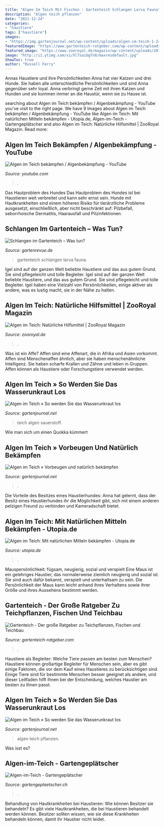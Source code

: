 ```yaml
---
title: "Algen Im Teich Mit Fischen : Gartenteich Schlangen Larva Fauna"
description: "Algen teich pflanzen"
date: "2021-12-24"
categories:
- "haustiere"
tags: ["haustiere"]
images:
- "https://img.gartenjournal.net/wp-content/uploads/algen-im-teich-1-240x160.jpg"
featuredImage: "https://www.gartenteich-ratgeber.com/wp-content/uploads/2020/01/algen-teich-1200x795.jpg"
featured_image: "https://www.zooroyal.de/magazin/wp-content/uploads/2014/12/Algen-im-Teich-760x560.jpg"
image: "http://i1.ytimg.com/vi/Xl7saiGgTn8/maxresdefault.jpg"
ShowToc: true
author: "Russell Ferry"
---
```



Annas Haustiere und ihre Persönlichkeiten
Anna hat vier Katzen und drei Hunde. Sie haben alle unterschiedliche Persönlichkeiten und sind Anna gegenüber sehr loyal. Anna verbringt gerne Zeit mit ihren Katzen und Hunden und sie kommen immer an die Haustür, wenn sie zu Hause ist.

	

		
searching about Algen im Teich bekämpfen / Algenbekämpfung - YouTube you've visit to the right page. We have 9 Images about Algen im Teich bekämpfen / Algenbekämpfung - YouTube like Algen im Teich: Mit natürlichen Mitteln bekämpfen - Utopia.de, Algen-im-Teich - Gartengeplätscher and also Algen im Teich: Natürliche Hilfsmittel | ZooRoyal Magazin. Read more:
		
    
## Algen Im Teich Bekämpfen / Algenbekämpfung - YouTube

<img loading=lazy src="http://i1.ytimg.com/vi/Xl7saiGgTn8/maxresdefault.jpg" onerror="this.onerror=null;this.src='https://tse4.mm.bing.net/th?id=OIP.f2y1NRl6oE6-cehJu9dZSAHaEK&amp;pid=15.1';" alt="Algen im Teich bekämpfen / Algenbekämpfung - YouTube">

_Source: youtube.com_

>. 

	

Das Hautproblem des Hundes
Das Hautproblem des Hundes ist bei Haustieren weit verbreitet und kann sehr ernst sein. Hunde mit Hautkrankheiten sind einem höheren Risiko für tierärztliche Probleme ausgesetzt, einschließlich, aber nicht beschränkt auf: Pilzbefall, seborrhoische Dermatitis, Haarausfall und Pilzinfektionen.

    
## Schlangen Im Gartenteich – Was Tun?

<img loading=lazy src="https://www.gartenrevue.de/wp-content/uploads/SchlangeTeich.jpg" onerror="this.onerror=null;this.src='https://tse4.mm.bing.net/th?id=OIP.VcpmIMZKJx0pzSK1CSZdgQHaE7&amp;pid=15.1';" alt="Schlangen im Gartenteich – Was tun?">

_Source: gartenrevue.de_

>gartenteich schlangen larva fauna. 

	

Igel sind auf der ganzen Welt beliebte Haustiere und das aus gutem Grund. Sie sind pflegeleicht und tolle Begleiter.
Igel sind auf der ganzen Welt beliebte Haustiere, und das aus gutem Grund. Sie sind pflegeleicht und tolle Begleiter. Igel haben eine Vielzahl von Persönlichkeiten, einige aktiver als andere, was es lustig macht, sie in der Nähe zu halten.

    
## Algen Im Teich: Natürliche Hilfsmittel | ZooRoyal Magazin

<img loading=lazy src="https://www.zooroyal.de/magazin/wp-content/uploads/2014/12/Algen-im-Teich-760x560.jpg" onerror="this.onerror=null;this.src='https://tse1.mm.bing.net/th?id=OIP.8zGnvVEUOfvLeIDwVQtAFAHaFd&amp;pid=15.1';" alt="Algen im Teich: Natürliche Hilfsmittel | ZooRoyal Magazin">

_Source: zooroyal.de_

>. 

	

Was ist ein Affe?
Affen sind eine Affenart, die in Afrika und Asien vorkommt. Affen sind Menschenaffen ähnlich, aber sie haben menschenähnliche Intelligenz. Sie haben scharfe Krallen und Zähne und leben in Gruppen. Affen können als Haustiere oder Forschungstiere verwendet werden.

    
## Algen Im Teich » So Werden Sie Das Wasserunkraut Los

<img loading=lazy src="https://img.gartenjournal.net/wp-content/uploads/algen-im-teich-1-240x160.jpg" onerror="this.onerror=null;this.src='https://tse4.mm.bing.net/th?id=OIP.P0NOxN573Ric0WRJo14w3QAAAA&amp;pid=15.1';" alt="Algen im Teich » So werden Sie das Wasserunkraut los">

_Source: gartenjournal.net_

>teich algen sauerstoff. 

	

Wie man sich um einen Quokka kümmert

    
## Algen Im Teich » Vorbeugen Und Natürlich Bekämpfen

<img loading=lazy src="https://www.gartenjournal.net/wp-content/uploads/algen-im-teich-400x266.jpg" onerror="this.onerror=null;this.src='https://tse2.mm.bing.net/th?id=OIP.fkGYgEmHiYTaukAjRKJCIAAAAA&amp;pid=15.1';" alt="Algen im Teich » Vorbeugen und natürlich bekämpfen">

_Source: gartenjournal.net_

>. 

	

Die Vorteile des Besitzes eines Haustierhundes: Anna hat gelernt, dass der Besitz eines Haustierhundes ihr die Möglichkeit gibt, sich mit einem anderen pelzigen Freund zu verbinden und Kameradschaft bietet.

    
## Algen Im Teich: Mit Natürlichen Mitteln Bekämpfen - Utopia.de

<img loading=lazy src="https://utopia.de/app/uploads/2018/10/algen-im-teich-entfernen-cc0-pixabay-makamuki0-180930.jpg" onerror="this.onerror=null;this.src='https://tse1.mm.bing.net/th?id=OIP.49Wow3h0SXf40WS1eeGi1wHaDe&amp;pid=15.1';" alt="Algen im Teich: Mit natürlichen Mitteln bekämpfen - Utopia.de">

_Source: utopia.de_

>. 

	

Mauspersönlichkeit: fügsam, neugierig, sozial und verspielt
Eine Maus ist ein gelehriges Haustier, das normalerweise ziemlich neugierig und sozial ist. Sie sind auch dafür bekannt, verspielt und unterhaltsam zu sein. Die Persönlichkeit der Maus kann leicht anhand ihres Verhaltens sowie ihrer Größe und ihres Aussehens bestimmt werden.

    
## Gartenteich - Der Große Ratgeber Zu Teichpflanzen, Fischen Und Teichbau

<img loading=lazy src="https://www.gartenteich-ratgeber.com/wp-content/uploads/2020/01/algen-teich-1200x795.jpg" onerror="this.onerror=null;this.src='https://tse3.mm.bing.net/th?id=OIP.eoQyp7BXkDrmDgRr5Hj7JgHaE6&amp;pid=15.1';" alt="Gartenteich - Der große Ratgeber zu Teichpflanzen, Fischen und Teichbau">

_Source: gartenteich-ratgeber.com_

>. 

	

Haustiere als Begleiter: Welche Tiere passen am besten zum Menschen?
Haustiere können großartige Begleiter für Menschen sein, aber es gibt einige Faktoren, die vor dem Kauf eines Haustieres zu berücksichtigen sind. Einige Tiere sind für bestimmte Menschen besser geeignet als andere, und dieser Leitfaden hilft Ihnen bei der Entscheidung, welches Haustier am besten zu Ihnen passt.

    
## Algen Im Teich » So Werden Sie Das Wasserunkraut Los

<img loading=lazy src="https://img.gartenjournal.net/wp-content/uploads/algen-im-teich-2-240x160.jpg" onerror="this.onerror=null;this.src='https://tse4.mm.bing.net/th?id=OIP.R7lQz0RU9cK0Zg6N0RY-cAAAAA&amp;pid=15.1';" alt="Algen im Teich » So werden Sie das Wasserunkraut los">

_Source: gartenjournal.net_

>algen teich pflanzen. 

	

Was isst es?

    
## Algen-im-Teich - Gartengeplätscher

<img loading=lazy src="http://gartengeplaetscher.ch/wp-content/uploads/2017/05/Algen-im-Teich-1024x784.jpg" onerror="this.onerror=null;this.src='https://tse1.mm.bing.net/th?id=OIP.9MxiHK9yJr7ocJfsKEB7TAHaFq&amp;pid=15.1';" alt="Algen-im-Teich - Gartengeplätscher">

_Source: gartengeplaetscher.ch_

>. 

	

Behandlung von Hautkrankheiten bei Haustieren: Wie können Besitzer sie behandeln?
Es gibt viele Hautkrankheiten, die bei Haustieren behandelt werden können. Besitzer sollten wissen, wie sie diese Krankheiten behandeln können, damit ihr Haustier nicht leidet.

